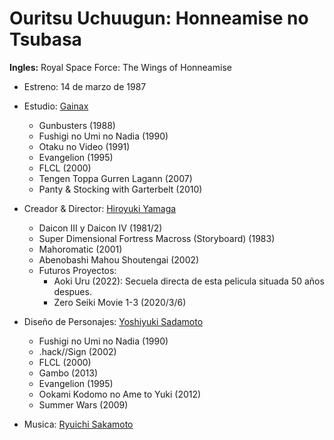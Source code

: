 # Ouritsu Uchuugun: Honneamise no Tsubasa
**Ingles:** Royal Space Force: The Wings of Honneamise

- Estreno: 14 de marzo de 1987
- Estudio: [Gainax](https://anilist.co/studio/6/Gainax)
  - Gunbusters (1988)
  - Fushigi no Umi no Nadia (1990)
  - Otaku no Video (1991)
  - Evangelion (1995)
  - FLCL (2000)
  - Tengen Toppa Gurren Lagann (2007)
  - Panty & Stocking with Garterbelt (2010)

- Creador & Director: [Hiroyuki Yamaga](https://anilist.co/staff/100988/Hiroyuki-Yamaga)
  - Daicon III y Daicon IV (1981/2) 
  - Super Dimensional Fortress Macross (Storyboard) (1983)
  - Mahoromatic (2001)
  - Abenobashi Mahou Shoutengai (2002)
  - Futuros Proyectos:
    - Aoki Uru (2022): Secuela directa de esta pelicula situada 50 años despues.
    - Zero Seiki Movie 1-3 (2020/3/6)

- Diseño de Personajes: [Yoshiyuki Sadamoto](https://anilist.co/staff/98158/Yoshiyuki-Sadamoto)
  - Fushigi no Umi no Nadia (1990)
  - .hack//Sign (2002)
  - FLCL (2000)
  - Gambo (2013)
  - Evangelion (1995)
  - Ookami Kodomo no Ame to Yuki (2012)
  - Summer Wars (2009)

- Musica: [Ryuichi Sakamoto](https://anilist.co/staff/104643/Ryuichi-Sakamoto)
